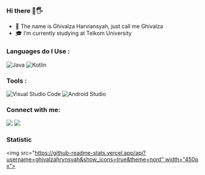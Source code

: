 ### Hi there 👋🖐
  
  
- 👦 The name is Ghivalza Harviansyah, just call me Ghivalza
- 🎓 I’m currently studying at Telkom University
### Languages do I Use : 
<img src="https://img.icons8.com/color/48/000000/java-coffee-cup-logo--v2.png" title ="Java"/></a>
<img src="https://img.icons8.com/color/48/000000/kotlin.png" title="Kotlin"/></a>


### Tools :
 <img src="https://img.icons8.com/fluency/48/000000/visual-studio-code-2019.png" title = "Visual Studio Code" /></a>
 <img src="https://img.icons8.com/color/48/000000/android-studio--v2.png" title = "Android Studio" /></a>


### Connect with me:
[<img src="https://img.icons8.com/cute-clipart/48/000000/linkedin.png"/>](https://www.linkedin.com/in/ghivalza-harviansyah)
[<img src="https://img.icons8.com/cute-clipart/48/000000/instagram-new.png"/>](https://www.instagram.com/ghivalhrvnsyah/)

### Statistic
<img src="https://github-readme-stats.vercel.app/api?username=ghivalzahrvnsyah&show_icons=true&theme=nord" width="450px">


